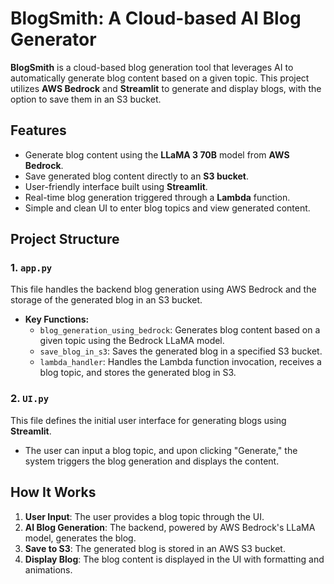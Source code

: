 # BlogSmith: A Cloud-based AI Blog Generator

**BlogSmith** is a cloud-based blog generation tool that leverages AI to automatically generate blog content based on a given topic. This project utilizes **AWS Bedrock** and **Streamlit** to generate and display blogs, with the option to save them in an S3 bucket.

## Features

- Generate blog content using the **LLaMA 3 70B** model from **AWS Bedrock**.
- Save generated blog content directly to an **S3 bucket**.
- User-friendly interface built using **Streamlit**.
- Real-time blog generation triggered through a **Lambda** function.
- Simple and clean UI to enter blog topics and view generated content.

## Project Structure

### 1. `app.py`
This file handles the backend blog generation using AWS Bedrock and the storage of the generated blog in an S3 bucket.
- **Key Functions:**
  - `blog_generation_using_bedrock`: Generates blog content based on a given topic using the Bedrock LLaMA model.
  - `save_blog_in_s3`: Saves the generated blog in a specified S3 bucket.
  - `lambda_handler`: Handles the Lambda function invocation, receives a blog topic, and stores the generated blog in S3.

### 2. `UI.py`
This file defines the initial user interface for generating blogs using **Streamlit**.
- The user can input a blog topic, and upon clicking "Generate," the system triggers the blog generation and displays the content.

## How It Works

1. **User Input**: The user provides a blog topic through the UI.
2. **AI Blog Generation**: The backend, powered by AWS Bedrock's LLaMA model, generates the blog.
3. **Save to S3**: The generated blog is stored in an AWS S3 bucket.
4. **Display Blog**: The blog content is displayed in the UI with formatting and animations.

